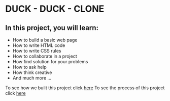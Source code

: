 # DUCK - DUCK - CLONE

## In this project, you will learn:

* How to build a basic web page
* How to write HTML code
* How to write CSS rules
* How to collaborate in a project
* How find solution for your problems
* How to ask help
* How think creative
* And much more ...

To see how we built this project click [here](./development-strategy.md)
To see the process of this project click [here](https://github.com/Sayed94h/duck-duck-clone/projects/1)


